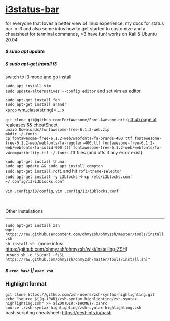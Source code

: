 # [i3status-bar](https://github.com/vivien/i3blocks)
for everyone that loves a better view of linux experience. my docs for status bar in i3 and also some infos how to get started to customize and a cheatsheet for terminal commands,   &lt;3 have fun! works on Kali  &amp; Ubuntu 20.04 

##### $ sudo apt update
##### $ sudo apt-get install i3     

switch to i3 mode and go install

```sudo apt install vim``` <br/>
```sudo update-alternatives --config editor``` and set vim as editor<br/>

```sudo apt-get install feh```<br/>
```sudo apt-get install arandr```<br/>
```xprop``` wm_class(string)= _, x <br/>


```git clone git@github.com:FortAwesome/Font-Awesome.git``` [github page at realeases](https://github.com/FortAwesome/Font-Awesome) && [cheatSheet](https://fontawesome.com/v4/cheatsheet/)<br/>
```unzip Downloads/fontawesome-free-6.1.2-web.zip``` <br/>
```mkdir ~/.fonts```<br/>
```cp fontawesome-free-6.1.2-web/webfonts/fa-brands-400.ttf fontawesome-free-6.1.2-web/webfonts/fa-regular-400.ttf fontawesome-free-6.1.2-web/webfonts/fa-solid-900.ttf fontawesome-free-6.1.2-web/webfonts/fa-v4compatibility.ttf ~/.fonts``` .ttf files (and otfs if any error exist)<br/>

```sudo apt-get install thunar```<br/>
```sudo apt update && sudo apt install compton```<br/>
```sudo apt-get install rofi``` and hit ```rofi-theme-selector```<br/> 
```sudo apt-get install -y i3blocks``` => ```cp /etc/i3blocks.conf ~/.config/i3/i3blocks.conf```<br/>

```vim .config/i3/config```, ```vim .config/i3/i3blocks.conf```  <br/>

<br/>
<br/>
Other installations

-----------------------------------------------------------------------


``` sudo apt-get install zsh ```<br/>
``` wget https://raw.githubusercontent.com/ohmyzsh/ohmyzsh/master/tools/install.sh ```<br/>
```sh install.sh ``` (more infos: https://github.com/ohmyzsh/ohmyzsh/wiki/Installing-ZSH)<br/>
or```sudo sh -c "$(curl -fsSL https://raw.github.com/ohmyzsh/ohmyzsh/master/tools/install.sh)"```<br/>
##### $ ```exec bash``` || ```exec zsh```<br/>
### Highlight format

```git clone https://github.com/zsh-users/zsh-syntax-highlighting.git```<br/>
```echo "source ${(q-)PWD}/zsh-syntax-highlighting/zsh-syntax-highlighting.zsh" >> ${ZDOTDIR:-$HOME}/.zshrc```<br/>
```source ./zsh-syntax-highlighting/zsh-syntax-highlighting.zsh```<br/>
bash scripting cheatsheet: https://devhints.io/bash<br/>
